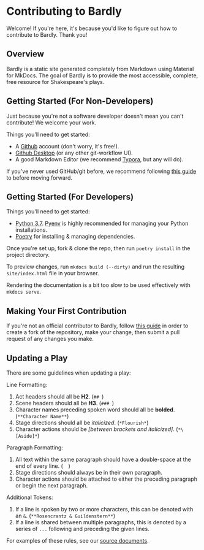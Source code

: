 # Contributing to Bardly

Welcome! If you're here, it's because you'd like to figure
out how to contribute to Bardly. Thank you!

## Overview

Bardly is a static site generated completely from Markdown
using Material for MkDocs. The goal of Bardly is to
provide the most accessible, complete, free resource for
Shakespeare's plays.

## Getting Started (For Non-Developers)

Just because you're not a software developer doesn't mean
you can't contribute! We welcome your work.

Things you'll need to get started:

- A [Github](https://github.com) account (don't worry,
  it's free!).
- [Github Desktop](https://desktop.github.com/) (or any
  other git-workflow UI).
- A good Markdown Editor (we recommend
  [Typora](https://typora.io/), but any will do).

If you've never used GitHub/git before, we recommend
following
[this guide](https://guides.github.com/activities/hello-world/)
to before moving forward.


## Getting Started (For Developers)

Things you'll need to get started:

- [Python 3.7](https://www.python.org/downloads/).
  [Pyenv](https://github.com/pyenv/pyenv) is highly
  recommended for managing your Python installations.
- [Poetry](https://python-poetry.org) for installing &
  managing dependencies.

Once you're set up, fork & clone the repo, then run
`poetry install` in the project directory.

To preview changes, run `mkdocs build (--dirty)` and run
the resulting `site/index.html` file in your browser.

Rendering the documentation is a bit too slow to be used
effectively with `mkdocs serve`.


## Making Your First Contribution

If you're not an official contributor to Bardly, follow
[this guide](https://guides.github.com/activities/forking/)
in order to create a fork of the repository, make your
change, then submit a pull request of any changes you
make.

## Updating a Play

There are some guidelines when updating a play:

Line Formatting:

1. Act headers should all be **H2**. (`## `)
2. Scene headers should all be **H3**. (`### `)
3. Character names preceding spoken word should all be
   **bolded**. (`**Character Name**`)
4. Stage directions should all be *italicized*. (`*Flourish*`)
5. Character actions should be *\[between brackets and
   italicized]*. (`*\[Aside]*`)

Paragraph Formatting:

1. All text within the same paragraph should have a
   double-space at the end of every line. (`  `)
2. Stage directions should always be in their own paragraph.
3. Character actions should be attached to either the
   preceding paragraph or begin the next paragraph.

Additional Tokens:

1. If a line is spoken by two or more characters, this can
   be denoted with an `&`. (`**Rosencrantz & Guildenstern**`)
2. If a line is shared between multiple paragraphs, this
   is denoted by a series of ` ... ` following and
   preceding the given lines.

For examples of these rules, see our
[source documents](https://github.com/seandstewart/bardly/tree/master/bardly/plays).
